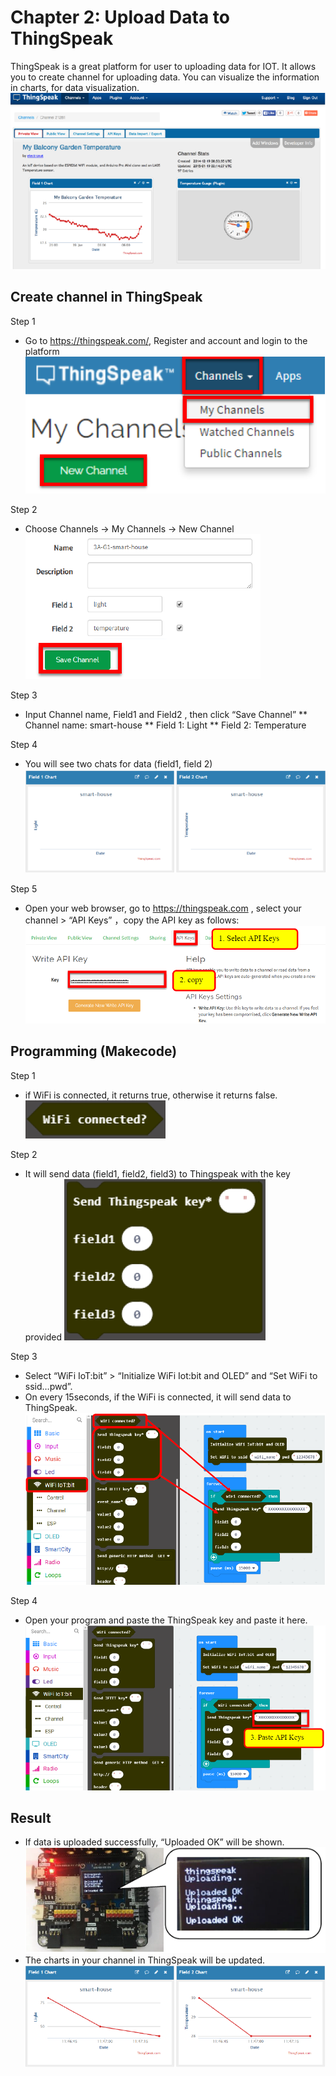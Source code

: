 # Chapter 2: Upload Data to ThingSpeak

ThingSpeak is a great platform for user to uploading data for IOT. It allows you to create channel for uploading data. You can visualize the information in charts, for data visualization.
![pic](images/Ch2_01.png)
 

## Create channel in ThingSpeak
<span id="subtitle" >Step 1</span>
* Go to https://thingspeak.com/, Register and account and login to the platform
![pic_300](images/Ch2_02.png)

<span id="subtitle" >Step 2</span>
* Choose Channels -> My Channels -> New Channel
![pic](images/Ch2_03.png)

<span id="subtitle" >Step 3</span>
* Input Channel name, Field1 and Field2 , then click “Save Channel”
** Channel name: smart-house
** Field 1: Light
** Field 2: Temperature
 
<span id="subtitle" >Step 4</span>
* You will see two chats for data (field1, field 2)
![pic](images/Ch2_04.png)

<span id="subtitle" >Step 5</span>
* Open your web browser, go to https://thingspeak.com , select your channel > “API Keys” ，copy the API key as follows:
![pic](images/Ch2_05.png)


## Programming (Makecode)
<span id="subtitle" >Step 1</span>
* if WiFi is connected, it returns true, otherwise it returns false.
![pic_200](images/Ch2_06.png)

<span id="subtitle" >Step 2</span>
* It will send data (field1, field2, field3) to Thingspeak with the key provided
![pic_200](images/Ch2_07.png)

<span id="subtitle" >Step 3</span>
* Select “WiFi IoT:bit” > “Initialize WiFi Iot:bit and OLED” and “Set WiFi to ssid…pwd”. 
* On every 15seconds, if the WiFi is connected, it will send data to ThingSpeak.
![pic_600](images/Ch2_08.png)

<span id="subtitle" >Step 4</span>
* Open your program and paste the ThingSpeak key and paste it here.
![pic_600](images/Ch2_09.png)

## Result
* If data is uploaded successfully, “Uploaded OK” will be shown.
![pic](images/Ch2_10.png)
* The charts in your channel in ThingSpeak will be updated.
![pic](images/Ch2_11.png)
